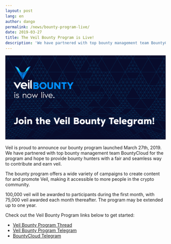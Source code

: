 ```yaml
---
layout: post
lang: en
author: dango
permalink: /news/bounty-program-live/
date: 2019-03-27
title: The Veil Bounty Program is Live!
description: 'We have partnered with top bounty management team BountyCloud for the program and hope to provide bounty hunters with a fair and seamless way to contribute and earn veil.'
---
```


![](/uploads/blog/2019-03-27-bounty.png)

Veil is proud to announce our bounty program launched March 27th, 2019. We have partnered with top bounty management team BountyCloud for the program and hope to provide bounty hunters with a fair and seamless way to contribute and earn veil.

The bounty program offers a wide variety of campaigns to create content for and promote Veil, making it accessible to more people in the crypto community.

100,000 veil will be awarded to participants during the first month, with 75,000 veil awarded each month thereafter. The program may be extended up to one year.

Check out the Veil Bounty Program links below to get started:

- [Veil Bounty Program Thread](https://bitcointalk.org/index.php?topic=5125073)
- [Veil Bounty Program Telegram](https://t.me/VEILBounty)
- [BountyCloud Telegram](https://t.me/bountycloud)

